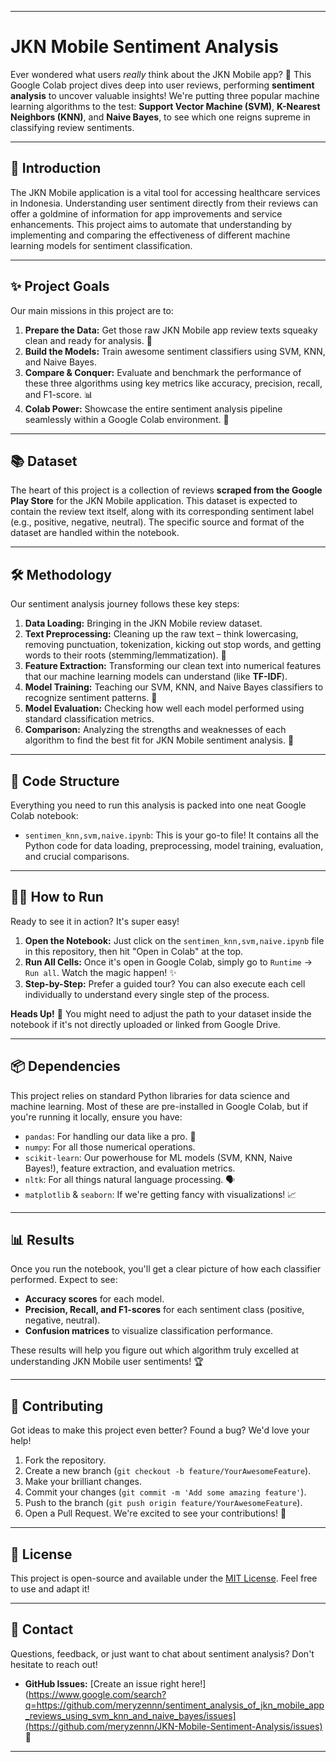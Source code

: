 

-----

# JKN Mobile Sentiment Analysis

Ever wondered what users *really* think about the JKN Mobile app? 🤔 This Google Colab project dives deep into user reviews, performing **sentiment analysis** to uncover valuable insights\! We're putting three popular machine learning algorithms to the test: **Support Vector Machine (SVM)**, **K-Nearest Neighbors (KNN)**, and **Naive Bayes**, to see which one reigns supreme in classifying review sentiments.

-----

## 🚀 Introduction

The JKN Mobile application is a vital tool for accessing healthcare services in Indonesia. Understanding user sentiment directly from their reviews can offer a goldmine of information for app improvements and service enhancements. This project aims to automate that understanding by implementing and comparing the effectiveness of different machine learning models for sentiment classification.

-----

## ✨ Project Goals

Our main missions in this project are to:

1.  **Prepare the Data:** Get those raw JKN Mobile app review texts squeaky clean and ready for analysis. 🧹
2.  **Build the Models:** Train awesome sentiment classifiers using SVM, KNN, and Naive Bayes.
3.  **Compare & Conquer:** Evaluate and benchmark the performance of these three algorithms using key metrics like accuracy, precision, recall, and F1-score. 📊
4.  **Colab Power:** Showcase the entire sentiment analysis pipeline seamlessly within a Google Colab environment. 🚀

-----

## 📚 Dataset

The heart of this project is a collection of reviews **scraped from the Google Play Store** for the JKN Mobile application. This dataset is expected to contain the review text itself, along with its corresponding sentiment label (e.g., positive, negative, neutral). The specific source and format of the dataset are handled within the notebook.

-----

## 🛠️ Methodology

Our sentiment analysis journey follows these key steps:

1.  **Data Loading:** Bringing in the JKN Mobile review dataset.
2.  **Text Preprocessing:** Cleaning up the raw text – think lowercasing, removing punctuation, tokenization, kicking out stop words, and getting words to their roots (stemming/lemmatization). 🛀
3.  **Feature Extraction:** Transforming our clean text into numerical features that our machine learning models can understand (like **TF-IDF**).
4.  **Model Training:** Teaching our SVM, KNN, and Naive Bayes classifiers to recognize sentiment patterns. 🧠
5.  **Model Evaluation:** Checking how well each model performed using standard classification metrics.
6.  **Comparison:** Analyzing the strengths and weaknesses of each algorithm to find the best fit for JKN Mobile sentiment analysis. 🎯

-----

## 📂 Code Structure

Everything you need to run this analysis is packed into one neat Google Colab notebook:

  * `sentimen_knn,svm,naive.ipynb`: This is your go-to file\! It contains all the Python code for data loading, preprocessing, model training, evaluation, and crucial comparisons.

-----

## 🏃‍♀️ How to Run

Ready to see it in action? It's super easy\!

1.  **Open the Notebook:** Just click on the `sentimen_knn,svm,naive.ipynb` file in this repository, then hit "Open in Colab" at the top.
2.  **Run All Cells:** Once it's open in Google Colab, simply go to `Runtime` -\> `Run all`. Watch the magic happen\! ✨
3.  **Step-by-Step:** Prefer a guided tour? You can also execute each cell individually to understand every single step of the process.

**Heads Up\!** 🚨 You might need to adjust the path to your dataset inside the notebook if it's not directly uploaded or linked from Google Drive.

-----

## 📦 Dependencies

This project relies on standard Python libraries for data science and machine learning. Most of these are pre-installed in Google Colab, but if you're running it locally, ensure you have:

  * `pandas`: For handling our data like a pro. 🐼
  * `numpy`: For all those numerical operations.
  * `scikit-learn`: Our powerhouse for ML models (SVM, KNN, Naive Bayes\!), feature extraction, and evaluation metrics.
  * `nltk`: For all things natural language processing. 🗣️
  * `matplotlib` & `seaborn`: If we're getting fancy with visualizations\! 📈

-----

## 📊 Results

Once you run the notebook, you'll get a clear picture of how each classifier performed. Expect to see:

  * **Accuracy scores** for each model.
  * **Precision, Recall, and F1-scores** for each sentiment class (positive, negative, neutral).
  * **Confusion matrices** to visualize classification performance.

These results will help you figure out which algorithm truly excelled at understanding JKN Mobile user sentiments\! 🏆

-----

## 🤝 Contributing

Got ideas to make this project even better? Found a bug? We'd love your help\!

1.  Fork the repository.
2.  Create a new branch (`git checkout -b feature/YourAwesomeFeature`).
3.  Make your brilliant changes.
4.  Commit your changes (`git commit -m 'Add some amazing feature'`).
5.  Push to the branch (`git push origin feature/YourAwesomeFeature`).
6.  Open a Pull Request. We're excited to see your contributions\! 🎉

-----

## 📄 License

This project is open-source and available under the [MIT License](https://opensource.org/licenses/MIT). Feel free to use and adapt it\!

-----

## 📧 Contact

Questions, feedback, or just want to chat about sentiment analysis? Don't hesitate to reach out\!

  * **GitHub Issues:** [Create an issue right here\!](https://www.google.com/search?q=https://github.com/meryzennn/sentiment_analysis_of_jkn_mobile_app_reviews_using_svm_knn_and_naive_bayes/issues](https://github.com/meryzennn/JKN-Mobile-Sentiment-Analysis/issues) 🐛

-----
